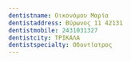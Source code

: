 ```yaml
---
dentistname: Οικονόμου Μαρία
dentistaddress: Βύρωνος 11 42131
dentistmobile: 2431031327
dentistcity: ΤΡΙΚΑΛΑ
dentistspecialty: Οδοντίατρος
---
```

